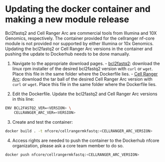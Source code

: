 # Updating the docker container and making a new module release

Bcl2fastq2 and Cell Ranger Arc are commercial tools from Illumina and 10X Genomics, respectively. The container provided for the cellranger nf-core module is not provided nor supported by either Illumina or 10x Genomics. Updating the bcl2fastq2 or Cell Ranger Arc versions in the container and pushing the update to Dockerhub needs to be done manually.

1. Navigate to the appropriate download pages. - [bcl2fastq2](https://emea.support.illumina.com/sequencing/sequencing_software/bcl2fastq-conversion-software.html): download the linux rpm installer of the desired bcl2fastq2 version with `curl` or `wget`. Place this file in the same folder where the Dockerfile lies. - [Cell Ranger Arc](https://support.10xgenomics.com/single-cell-multiome-atac-gex/software/pipelines/latest/installation): download the tar ball of the desired Cell Ranger Arc version with `curl` or `wget`. Place this file in the same folder where the Dockerfile lies.

2. Edit the Dockerfile. Update the bcl2fastq2 and Cell Ranger Arc versions in this line:

```bash
ENV BCL2FASTQ2_VER=<VERSION> \
    CELLRANGER_ARC_VER=<VERSION>
```

3. Create and test the container:

```bash
docker build . -t nfcore/cellrangermkfastq:<CELLRANGER_ARC_VERSION>
```

4. Access rights are needed to push the container to the Dockerhub nfcore organization, please ask a core team member to do so.

```bash
docker push nfcore/cellrangermkfastq:<CELLRANGER_ARC_VERSION>
```
